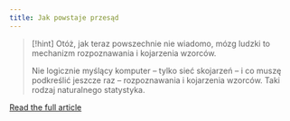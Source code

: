 ```yaml
---
title: Jak powstaje przesąd
---
```


>[!hint] Otóż, jak teraz powszechnie nie wiadomo, mózg ludzki to mechanizm rozpoznawania i kojarzenia wzorców. 
>
> Nie logicznie myślący komputer – tylko sieć skojarzeń – i co muszę podkreślić jeszcze raz – rozpoznawania i kojarzenia wzorców. Taki rodzaj naturalnego statystyka.

[Read the full article](https://zenjaskiniowca.pl/jak-powstaje-przesad/)